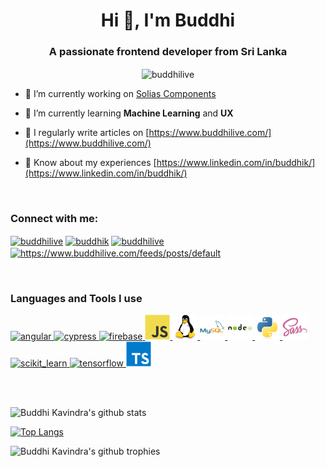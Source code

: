 <h1 align="center">Hi 👋, I'm Buddhi</h1>
<h3 align="center">A passionate frontend developer from Sri Lanka</h3>

<p align="center">
<img align="center" src="https://github-readme-streak-stats.herokuapp.com/?user=buddhilive&" alt="buddhilive" />
</p>

- 🔭 I’m currently working on [Solias Components](https://github.com/Buddhilive/solias)

- 🌱 I’m currently learning **Machine Learning** and **UX**

- 📝 I regularly write articles on [https://www.buddhilive.com/](https://www.buddhilive.com/)

- 📄 Know about my experiences [https://www.linkedin.com/in/buddhik/](https://www.linkedin.com/in/buddhik/)

</br>
<h3 align="left">Connect with me:</h3>
<p align="left">
<a href="https://twitter.com/buddhilive" target="blank"><img align="center" src="https://raw.githubusercontent.com/rahuldkjain/github-profile-readme-generator/master/src/images/icons/Social/twitter.svg" alt="buddhilive" height="30" width="40" /></a>
<a href="https://linkedin.com/in/buddhik" target="blank"><img align="center" src="https://raw.githubusercontent.com/rahuldkjain/github-profile-readme-generator/master/src/images/icons/Social/linked-in-alt.svg" alt="buddhik" height="30" width="40" /></a>
<a href="https://kaggle.com/buddhilive" target="blank"><img align="center" src="https://raw.githubusercontent.com/rahuldkjain/github-profile-readme-generator/master/src/images/icons/Social/kaggle.svg" alt="buddhilive" height="30" width="40" /></a>
<a href="/https://www.buddhilive.com/feeds/posts/default" target="blank"><img align="center" src="https://raw.githubusercontent.com/rahuldkjain/github-profile-readme-generator/master/src/images/icons/Social/rss.svg" alt="https://www.buddhilive.com/feeds/posts/default" height="30" width="40" /></a>
</p>
</br>

### Languages and Tools I use

<p align="left"> <a href="https://angular.io" target="_blank" rel="noreferrer"> <img src="https://angular.io/assets/images/logos/angular/angular.svg" alt="angular" width="40" height="40"/> </a> <a href="https://www.cypress.io" target="_blank" rel="noreferrer"> <img src="https://raw.githubusercontent.com/simple-icons/simple-icons/6e46ec1fc23b60c8fd0d2f2ff46db82e16dbd75f/icons/cypress.svg" alt="cypress" width="40" height="40"/> </a> <a href="https://firebase.google.com/" target="_blank" rel="noreferrer"> <img src="https://www.vectorlogo.zone/logos/firebase/firebase-icon.svg" alt="firebase" width="40" height="40"/> </a> <a href="https://developer.mozilla.org/en-US/docs/Web/JavaScript" target="_blank" rel="noreferrer"> <img src="https://raw.githubusercontent.com/devicons/devicon/master/icons/javascript/javascript-original.svg" alt="javascript" width="40" height="40"/> </a> <a href="https://www.linux.org/" target="_blank" rel="noreferrer"> <img src="https://raw.githubusercontent.com/devicons/devicon/master/icons/linux/linux-original.svg" alt="linux" width="40" height="40"/> </a> <a href="https://www.mysql.com/" target="_blank" rel="noreferrer"> <img src="https://raw.githubusercontent.com/devicons/devicon/master/icons/mysql/mysql-original-wordmark.svg" alt="mysql" width="40" height="40"/> </a> <a href="https://nodejs.org" target="_blank" rel="noreferrer"> <img src="https://raw.githubusercontent.com/devicons/devicon/master/icons/nodejs/nodejs-original-wordmark.svg" alt="nodejs" width="40" height="40"/> </a> <a href="https://www.python.org" target="_blank" rel="noreferrer"> <img src="https://raw.githubusercontent.com/devicons/devicon/master/icons/python/python-original.svg" alt="python" width="40" height="40"/> </a> <a href="https://sass-lang.com" target="_blank" rel="noreferrer"> <img src="https://raw.githubusercontent.com/devicons/devicon/master/icons/sass/sass-original.svg" alt="sass" width="40" height="40"/> </a> <a href="https://scikit-learn.org/" target="_blank" rel="noreferrer"> <img src="https://upload.wikimedia.org/wikipedia/commons/0/05/Scikit_learn_logo_small.svg" alt="scikit_learn" width="40" height="40"/> </a> <a href="https://www.tensorflow.org" target="_blank" rel="noreferrer"> <img src="https://www.vectorlogo.zone/logos/tensorflow/tensorflow-icon.svg" alt="tensorflow" width="40" height="40"/> </a> <a href="https://www.typescriptlang.org/" target="_blank" rel="noreferrer"> <img src="https://raw.githubusercontent.com/devicons/devicon/master/icons/typescript/typescript-original.svg" alt="typescript" width="40" height="40"/> </a> </p>

</br>
</br>

![Buddhi Kavindra's github stats](https://github-readme-stats.vercel.app/api?username=Buddhilive&show_icons=true&theme=radical&count_private=true)

[![Top Langs](https://github-readme-stats.vercel.app/api/top-langs/?username=Buddhilive&layout=compact&langs_count=10)](https://github.com/Buddhilive/github-readme-stats)

![Buddhi Kavindra's github trophies](https://github-profile-trophy.vercel.app/?username=buddhilive)
</br>


